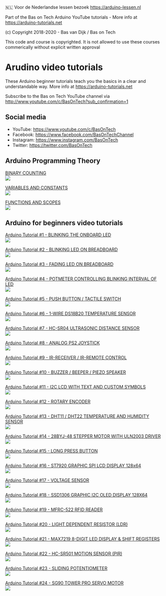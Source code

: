 🇳🇱 Voor de Nederlandse lessen bezoek https://arduino-lessen.nl

Part of the Bas on Tech Arduino YouTube tutorials - More info at https://arduino-tutorials.net

(c) Copyright 2018-2020 - Bas van Dijk / Bas on Tech

This code and course is copyrighted. It is not allowed to use these courses commerically without explicit written approval

# Arudino video tutorials

These Arduino beginner tutorials teach you the basics in a clear and understandable way. More info at https://arduino-tutorials.net

Subscribe to the Bas on Tech YouTube channel via http://www.youtube.com/c/BasOnTech?sub_confirmation=1

## Social media
- YouTube:    https://www.youtube.com/c/BasOnTech
- Facebook:   https://www.facebook.com/BasOnTechChannel
- Instagram:  https://www.instagram.com/BasOnTech
- Twitter:    https://twitter.com/BasOnTech

## Arduino Programming Theory
[BINARY COUNTING](https://www.youtube.com/watch?v=w3yNJ6eC4w8)</br>
[![](https://i.ytimg.com/vi/w3yNJ6eC4w8/mqdefault.jpg)](https://www.youtube.com/watch?v=w3yNJ6eC4w8)

[VARIABLES AND CONSTANTS](https://www.youtube.com/watch?v=7akZ83bWLFM)</br>
[![](https://i.ytimg.com/vi/7akZ83bWLFM/mqdefault.jpg)](https://www.youtube.com/watch?v=7akZ83bWLFM)

[FUNCTIONS AND SCOPES](https://www.youtube.com/watch?v=YTaZPlqFFAM)</br>
[![](https://i.ytimg.com/vi/YTaZPlqFFAM/mqdefault.jpg)](https://www.youtube.com/watch?v=YTaZPlqFFAM)

## Arduino for beginners video tutorials

[Arduino Tutorial #1 - BLINKING THE ONBOARD LED](https://www.youtube.com/watch?v=PcusGFga46U)</br>
[![](https://i.ytimg.com/vi/PcusGFga46U/mqdefault.jpg)](https://www.youtube.com/watch?v=PcusGFga46U)

[Arduino Tutorial #2 - BLINKING LED ON BREADBOARD](https://www.youtube.com/watch?v=Smfzx4WBb9o)</br>
[![](https://i.ytimg.com/vi/Smfzx4WBb9o/mqdefault.jpg)](https://www.youtube.com/watch?v=Smfzx4WBb9o)

[Arduino Tutorial #3 - FADING LED ON BREADBOARD](https://www.youtube.com/watch?v=1fhRf-0RxyQ)</br>
[![](https://i.ytimg.com/vi/1fhRf-0RxyQ/mqdefault.jpg)](https://www.youtube.com/watch?v=1fhRf-0RxyQ)

[Arduino Tutorial #4 - POTMETER CONTROLLING BLINKING INTERVAL OF LED](https://www.youtube.com/watch?v=3hGEusmU-vQ)</br>
[![](https://i.ytimg.com/vi/3hGEusmU-vQ/mqdefault.jpg)](https://www.youtube.com/watch?v=3hGEusmU-vQ)

[Arduino Tutorial #5 - PUSH BUTTON / TACTILE SWITCH](https://www.youtube.com/watch?v=5aR0cHKc-JA)</br>
[![](https://i.ytimg.com/vi/5aR0cHKc-JA/mqdefault.jpg)](https://www.youtube.com/watch?v=5aR0cHKc-JA)

[Arduino Tutorial #6 - 1-WIRE DS18B20 TEMPERATURE SENSOR](https://www.youtube.com/watch?v=NknCz0vC-RY)</br>
[![](https://i.ytimg.com/vi/NknCz0vC-RY/mqdefault.jpg)](https://www.youtube.com/watch?v=NknCz0vC-RY)

[Arduino Tutorial #7 - HC-SR04 ULTRASONIC DISTANCE SENSOR](https://www.youtube.com/watch?v=nkSUFV7gCNU)</br>
[![](https://i.ytimg.com/vi/nkSUFV7gCNU/mqdefault.jpg)](https://www.youtube.com/watch?v=nkSUFV7gCNU)

[Arduino Tutorial #8 - ANALOG PS2 JOYSTICK](https://www.youtube.com/watch?v=AJLcq93glp0)</br>
[![](https://i.ytimg.com/vi/AJLcq93glp0/mqdefault.jpg)](https://www.youtube.com/watch?v=AJLcq93glp0)

[Arduino Tutorial #9 - IR-RECEIVER / IR-REMOTE CONTROL](https://www.youtube.com/watch?v=IYYOoyjQS-8)</br>
[![](https://i.ytimg.com/vi/IYYOoyjQS-8/mqdefault.jpg)](https://www.youtube.com/watch?v=IYYOoyjQS-8)

[Arduino Tutorial #10 - BUZZER / BEEPER / PIEZO SPEAKER](https://www.youtube.com/watch?v=Ga-QI4166wI)</br>
[![](https://i.ytimg.com/vi/Ga-QI4166wI/mqdefault.jpg)](https://www.youtube.com/watch?v=Ga-QI4166wI)

[Arduino Tutorial #11 - I2C LCD WITH TEXT AND CUSTOM SYMBOLS](https://www.youtube.com/watch?v=SNt3UsMEqc8)</br>
[![](https://i.ytimg.com/vi/SNt3UsMEqc8/mqdefault.jpg)](https://www.youtube.com/watch?v=SNt3UsMEqc8)

[Arduino Tutorial #12 - ROTARY ENCODER](https://www.youtube.com/watch?v=gPLpPFmv-Zc)</br>
[![](https://i.ytimg.com/vi/gPLpPFmv-Zc/mqdefault.jpg)](https://www.youtube.com/watch?v=gPLpPFmv-Zc)

[Arduino Tutorial #13 - DHT11 / DHT22 TEMPERATURE AND HUMIDITY SENSOR](https://www.youtube.com/watch?v=lrDl8NhMwQw)</br>
[![](https://i.ytimg.com/vi/lrDl8NhMwQw/mqdefault.jpg)](https://www.youtube.com/watch?v=lrDl8NhMwQw)

[Arduino Tutorial #14 - 28BYJ-48 STEPPER MOTOR WITH ULN2003 DRIVER](https://www.youtube.com/watch?v=4iRvjBwAzrM)</br>
[![](https://i.ytimg.com/vi/4iRvjBwAzrM/mqdefault.jpg)](https://www.youtube.com/watch?v=4iRvjBwAzrM)

[Arduino Tutorial #15 - LONG PRESS BUTTON](https://www.youtube.com/watch?v=TD7vjJy0w8U)</br>
[![](https://i.ytimg.com/vi/TD7vjJy0w8U/mqdefault.jpg)](https://www.youtube.com/watch?v=TD7vjJy0w8U)

[Arduino Tutorial #16 - ST7920 GRAPHIC SPI LCD DISPLAY 128x64](https://www.youtube.com/watch?v=aACOC9XBBks)</br>
[![](https://i.ytimg.com/vi/aACOC9XBBks/mqdefault.jpg)](https://www.youtube.com/watch?v=aACOC9XBBks)

[Arduino Tutorial #17 - VOLTAGE SENSOR](https://www.youtube.com/watch?v=OXieoH5IsAI)</br>
[![](https://i.ytimg.com/vi/OXieoH5IsAI/mqdefault.jpg)](https://www.youtube.com/watch?v=OXieoH5IsAI)

[Arduino Tutorial #18 - SSD1306 GRAPHIC I2C OLED DISPLAY 128X64](https://www.youtube.com/watch?v=m67vZaXu0zY)</br>
[![](https://i.ytimg.com/vi/m67vZaXu0zY/mqdefault.jpg)](https://www.youtube.com/watch?v=m67vZaXu0zY)

[Arduino Tutorial #19 - MFRC-522 RFID READER](https://www.youtube.com/watch?v=SpKKNxIa1lY)</br>
[![](https://i.ytimg.com/vi/SpKKNxIa1lY/mqdefault.jpg)](https://www.youtube.com/watch?v=SpKKNxIa1lY)

[Arduino Tutorial #20 - LIGHT DEPENDENT RESISTOR (LDR)](https://www.youtube.com/watch?v=9VYrGY142zQ)</br>
[![](https://i.ytimg.com/vi/9VYrGY142zQ/mqdefault.jpg)](https://www.youtube.com/watch?v=9VYrGY142zQ)

[Arduino Tutorial #21 - MAX7219 8-DIGIT LED DISPLAY & SHIFT REGISTERS](https://www.youtube.com/watch?v=DaMDhQauAXI)</br>
[![](https://i.ytimg.com/vi/DaMDhQauAXI/mqdefault.jpg)](https://www.youtube.com/watch?v=DaMDhQauAXI)

[Arduino Tutorial #22 - HC-SR501 MOTION SENSOR (PIR)](https://www.youtube.com/watch?v=QizfU7Fgmyw)</br>
[![](https://i.ytimg.com/vi/QizfU7Fgmyw/mqdefault.jpg)](https://www.youtube.com/watch?v=QizfU7Fgmyw)

[Arduino Tutorial #23 - SLIDING POTENTIOMETER](https://www.youtube.com/watch?v=6Vo4VcylGMk)</br>
[![](https://i.ytimg.com/vi/6Vo4VcylGMk/mqdefault.jpg)](https://www.youtube.com/watch?v=6Vo4VcylGMk)

[Arduino Tutorial #24 - SG90 TOWER PRO SERVO MOTOR](https://www.youtube.com/watch?v=ceTYMgdfhRk)</br>
[![](https://i.ytimg.com/vi/ceTYMgdfhRk/mqdefault.jpg)](https://www.youtube.com/watch?v=ceTYMgdfhRk)